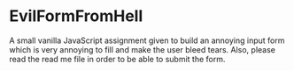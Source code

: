 # EvilFormFromHell
A small vanilla JavaScript assignment given to build an annoying input form which is very annoying to fill and make the user bleed tears. Also, please read the read me file in order to be able to submit the form.
